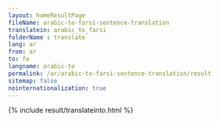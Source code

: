 ```yaml
---
layout: homeResultPage
fileName: arabic-to-farsi-sentence-translation
translatein: arabic_to_farsi
folderName : translate
lang: ar
from: ar
to: fa
langname: arabic-to
permalink: /ar/arabic-to-farsi-sentence-translation/result
sitemap: false
nointernationalization: true
---
```

{% include result/translateinto.html %}

<script src="/js/result/translation.js" data-foldername="{{page.folderName}}" data-lang="{{page.lang}}"></script>
